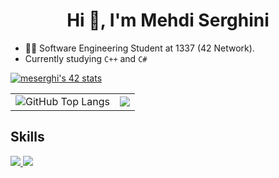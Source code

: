<h1 align="center"> Hi 👋, I'm Mehdi Serghini </h1>

- 👨‍💻 Software Engineering Student at 1337 (42 Network).
- Currently studying `C++` and `C#`

<!-- - 👯 I’m looking to collaborate on ...
- 🤔 I’m looking for help with ...
- 💬 Ask me about ...
- 📫 How to reach me: ...
- 😄 Pronouns: ...
- ⚡ Fun fact: ... -->

<a href="https://github.com/oakoudad/badge42"><img src="https://badge.mediaplus.ma/greenbinary/meserghi" alt="meserghi's 42 stats" /></a>

<table style="border: none;">
  <tr>
    <td style="border: none;">
<img src="https://github-readme-stats.vercel.app/api/top-langs/?username=ziliolu&layout=compact&theme=radical&&hide=jupyter%20notebook,php,makefile,cmake,hack,shell,html,css&langs_count=6&hide_border=True" alt="GitHub Top Langs" style="border: none;" />
    </td>
    <td style="border: none;">
      <img src="https://streak-stats.demolab.com?user=ziliolu&theme=dracula&exclude_days=Sun"/>
    </td>
  </tr>
</table>

## Skills
<p align="left">
  <a href="https://skillicons.dev">
    <img src="https://skillicons.dev/icons?i=c,cpp"/>
    <img src="https://skillicons.dev/icons?i=git,github,bash,linux,vim,vscode" />
  </a>
</p>
